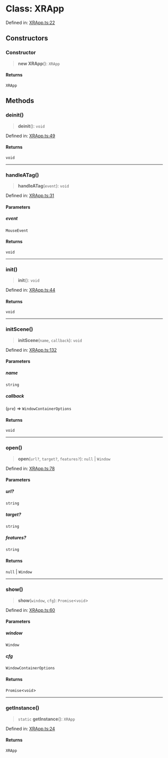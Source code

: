 # Class: XRApp

Defined in: [XRApp.ts:22](https://github.com/webspatial/webspatial-sdk/blob/main/react/src/XRApp.ts#L22)

## Constructors

### Constructor

> **new XRApp**(): `XRApp`

#### Returns

`XRApp`

## Methods

### deinit()

> **deinit**(): `void`

Defined in: [XRApp.ts:49](https://github.com/webspatial/webspatial-sdk/blob/main/react/src/XRApp.ts#L49)

#### Returns

`void`

***

### handleATag()

> **handleATag**(`event`): `void`

Defined in: [XRApp.ts:31](https://github.com/webspatial/webspatial-sdk/blob/main/react/src/XRApp.ts#L31)

#### Parameters

##### event

`MouseEvent`

#### Returns

`void`

***

### init()

> **init**(): `void`

Defined in: [XRApp.ts:44](https://github.com/webspatial/webspatial-sdk/blob/main/react/src/XRApp.ts#L44)

#### Returns

`void`

***

### initScene()

> **initScene**(`name`, `callback`): `void`

Defined in: [XRApp.ts:132](https://github.com/webspatial/webspatial-sdk/blob/main/react/src/XRApp.ts#L132)

#### Parameters

##### name

`string`

##### callback

(`pre`) => `WindowContainerOptions`

#### Returns

`void`

***

### open()

> **open**(`url?`, `target?`, `features?`): `null` \| `Window`

Defined in: [XRApp.ts:78](https://github.com/webspatial/webspatial-sdk/blob/main/react/src/XRApp.ts#L78)

#### Parameters

##### url?

`string`

##### target?

`string`

##### features?

`string`

#### Returns

`null` \| `Window`

***

### show()

> **show**(`window`, `cfg`): `Promise`\<`void`\>

Defined in: [XRApp.ts:60](https://github.com/webspatial/webspatial-sdk/blob/main/react/src/XRApp.ts#L60)

#### Parameters

##### window

`Window`

##### cfg

`WindowContainerOptions`

#### Returns

`Promise`\<`void`\>

***

### getInstance()

> `static` **getInstance**(): `XRApp`

Defined in: [XRApp.ts:24](https://github.com/webspatial/webspatial-sdk/blob/main/react/src/XRApp.ts#L24)

#### Returns

`XRApp`
